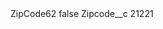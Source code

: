 <?xml version="1.0" encoding="UTF-8"?>
<CustomMetadata xmlns="http://soap.sforce.com/2006/04/metadata" xmlns:xsi="http://www.w3.org/2001/XMLSchema-instance" xmlns:xsd="http://www.w3.org/2001/XMLSchema">
    <label>ZipCode62</label>
    <protected>false</protected>
    <values>
        <field>Zipcode__c</field>
        <value xsi:type="xsd:string">21221</value>
    </values>
</CustomMetadata>
